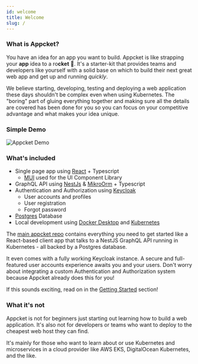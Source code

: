 ```yaml
---
id: welcome
title: Welcome
slug: /
---
```


### What is Appcket?

You have an idea for an app you want to build. Appcket is like strapping your **app** idea to a ro**cket** :rocket:. It's a starter-kit that provides teams and developers like yourself with a solid base on which to build their next great web app and get up and running *quickly*.

We believe starting, developing, testing and deploying a web application these days shouldn't be complex even when using Kubernetes. The "boring" part of gluing everything together and making sure all the details are covered has been done for you so you can focus on your competitive advantage and what makes your idea unique.

### Simple Demo

![Appcket Demo](/img/appcket-demo.gif)

### What's included

* Single page app using [React](https://reactjs.org/) + Typescript
    * [MUI](https://mui.com/) used for the UI Component Library
* GraphQL API using [NestJs](https://nestjs.com/) & [MikroOrm](https://mikro-orm.io/) + Typescript
* Authentication and Authorization using [Keycloak](https://www.keycloak.org/)
    * User accounts and profiles
    * User registration
    * Forgot password
* [Postgres](https://www.postgresql.org/) Database
* Local development using [Docker Desktop](https://docs.docker.com/desktop/) and [Kubernetes](https://kubernetes.io/)

The [main appcket repo](https://github.com/appcket/appcket-org) contains everything you need to get started like a React-based client app that talks to a NestJS GraphQL API running in Kubernetes - all backed by a Postgres database.

It even comes with a fully working Keycloak instance. A secure and full-featured user accounts experience awaits you and your users. Don't worry about integrating a custom Authentication and Authorization system because Appcket already does this for you!

If this sounds exciting, read on in the [Getting Started](../getting-started/prerequisites) section!

### What it's not

Appcket is not for beginners just starting out learning how to build a web application. It's also not for developers or teams who want to deploy to the cheapest web host they can find.

It's mainly for those who want to learn about or use Kubernetes and microservices in a cloud provider like AWS EKS, DigitalOcean Kubernetes, and the like.